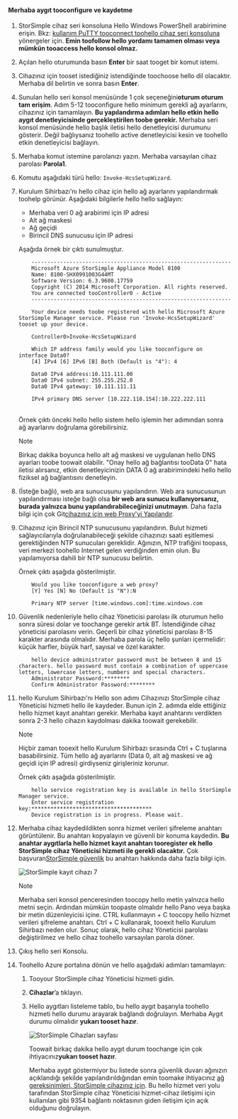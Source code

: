 <!--author=alkohli last changed: 01/18/2017-->


#### <a name="tooconfigure-and-register-hello-device"></a>Merhaba aygıt tooconfigure ve kaydetme

1. StorSimple cihaz seri konsoluna Hello Windows PowerShell arabirimine erişin. Bkz: [kullanım PuTTY tooconnect toohello cihaz seri konsoluna](#use-putty-to-connect-to-the-device-serial-console) yönergeler için. **Emin toofollow hello yordamı tamamen olması veya mümkün tooaccess hello konsol olmaz.**

2. Açılan hello oturumunda basın **Enter** bir saat tooget bir komut istemi.

3. Cihazınız için tooset istediğiniz istendiğinde toochoose hello dil olacaktır. Merhaba dil belirtin ve sonra basın **Enter**.

4. Sunulan hello seri konsol menüsünde 1 çok seçeneğini**oturum oturum tam erişim**.
     Adım 5-12 tooconfigure hello minimum gerekli ağ ayarlarını, cihazınız için tamamlayın. **Bu yapılandırma adımları hello etkin hello aygıt denetleyicisinde gerçekleştirilen toobe gerekir.** Merhaba seri konsol menüsünde hello başlık iletisi hello denetleyicisi durumunu gösterir. Değil bağlıysanız toohello active denetleyicisi kesin ve toohello etkin denetleyicisi bağlayın.

5. Merhaba komut istemine parolanızı yazın. Merhaba varsayılan cihaz parolası **Parola1**.

6. Komutu aşağıdaki türü hello: `Invoke-HcsSetupWizard`.

7. Kurulum Sihirbazı'nı hello cihaz için hello ağ ayarlarını yapılandırmak toohelp görünür. Aşağıdaki bilgilerle hello hello sağlayın:
   
   * Merhaba veri 0 ağ arabirimi için IP adresi
   * Alt ağ maskesi
   * Ağ geçidi
   * Birincil DNS sunucusu için IP adresi

   Aşağıda örnek bir çıktı sunulmuştur.

    ```
        ---------------------------------------------------------------
        Microsoft Azure StorSimple Appliance Model 8100
        Name: 8100-SHX0991003G44MT
        Software Version: 6.3.9600.17759
        Copyright (C) 2014 Microsoft Corporation. All rights reserved.
        You are connected tooController0 - Active
        ---------------------------------------------------------------

        Your device needs toobe registered with hello Microsoft Azure StorSimple Manager service. Please run 'Invoke-HcsSetupWizard' tooset up your device.

        Controller0>Invoke-HcsSetupWizard

        Which IP address family would you like tooconfigure on interface Data0?
        [4] IPv4 [6] IPv6 [B] Both (Default is "4"): 4

        Data0 IPv4 address:10.111.111.00
        Data0 IPv4 subnet: 255.255.252.0
        Data0 IPv4 gateway: 10.111.111.11

        IPv4 primary DNS server [10.222.118.154]:10.222.222.111
    ```

    <br>
    Örnek çıktı önceki hello hello sistem hello işlemin her adımından sonra ağ ayarlarını doğrulama görebilirsiniz.

     > [!NOTE]
     > Birkaç dakika boyunca hello alt ağ maskesi ve uygulanan hello DNS ayarları toobe toowait olabilir. "Onay hello ağ bağlantısı tooData 0" hata iletisi alırsanız, etkin denetleyicinizin DATA 0 ağ arabirimindeki hello hello fiziksel ağ bağlantısını denetleyin.

8. (İsteğe bağlı), web ara sunucusunu yapılandırın. Web ara sunucusunun yapılandırması isteğe bağlı olsa **bir web ara sunucu kullanıyorsanız, burada yalnızca bunu yapılandırabileceğinizi unutmayın**. Daha fazla bilgi için çok Git[cihazınız için web Proxy'yi Yapılandır](../articles/storsimple/storsimple-8000-configure-web-proxy.md).
9. Cihazınız için Birincil NTP sunucusunu yapılandırın. Bulut hizmeti sağlayıcılarıyla doğrulanabileceği şekilde cihazınızı saati eşitlemesi gerektiğinden NTP sunucuları gereklidir. Ağınızın, NTP trafiğini toopass, veri merkezi toohello Internet gelen verdiğinden emin olun. Bu yapılamıyorsa dahili bir NTP sunucusu belirtin.

    Örnek çıktı aşağıda gösterilmiştir.

    ```
        Would you like tooconfigure a web proxy?
        [Y] Yes [N] No (Default is "N"):N

        Primary NTP server [time.windows.com]:time.windows.com

    ```

10. Güvenlik nedenleriyle hello cihaz Yöneticisi parolası ilk oturumun hello sonra süresi dolar ve toochange gerekir artık BT. İstendiğinde cihaz yöneticisi parolasını verin. Geçerli bir cihaz yöneticisi parolası 8-15 karakter arasında olmalıdır. Merhaba parola üç hello şunları içermelidir: küçük harfler, büyük harf, sayısal ve özel karakter.

    ```
        hello device administrator password must be between 8 and 15 characters. hello password must contain a combination of uppercase letters, lowercase letters, numbers and special characters.
        Administrator Password:********
        Confirm Administrator Password:********
    ```
11. hello Kurulum Sihirbazı'nı Hello son adımı Cihazınızı StorSimple cihaz Yöneticisi hizmeti hello ile kaydeder. Bunun için 2. adımda elde ettiğiniz hello hizmet kayıt anahtarı gerekir. Merhaba kayıt anahtarını verdikten sonra 2-3 hello cihazın kaydolması dakika toowait gerekebilir.
    
    > [!NOTE]
    > Hiçbir zaman tooexit hello Kurulum Sihirbazı sırasında Ctrl + C tuşlarına basabilirsiniz. Tüm hello ağ ayarlarını (Data 0, alt ağ maskesi ve ağ geçidi için IP adresi) girdiyseniz girişleriniz korunur.
    
    Örnek çıktı aşağıda gösterilmiştir.

    ```
        hello service registration key is available in hello StorSimple Manager service.
        Enter service registration key:**************************************
        Device registration is in progress. Please wait.

    ```

12. Merhaba cihaz kaydedildikten sonra hizmet verileri şifreleme anahtarı görüntülenir. Bu anahtarı kopyalayın ve güvenli bir konuma kaydedin. **Bu anahtar aygıtlarla hello hizmet kayıt anahtarı tooregister ek hello StorSimple cihaz Yöneticisi hizmeti ile gerekli olacaktır.** Çok başvuran[StorSimple güvenlik](../articles/storsimple/storsimple-security.md) bu anahtarı hakkında daha fazla bilgi için.
    
    ![StorSimple kayıt cihazı 7](./media/storsimple-8000-configure-and-register-device-u2/step3pssetup1.png)
    
    > [!NOTE]
    > Merhaba seri konsol penceresinden toocopy hello metin yalnızca hello metni seçin. Ardından mümkün toopaste olmalıdır hello Pano veya başka bir metin düzenleyicisi içine. CTRL kullanmayın + C toocopy hello hizmet verileri şifreleme anahtarı. Ctrl + C kullanarak, tooexit hello Kurulum Sihirbazı neden olur. Sonuç olarak, hello cihaz Yöneticisi parolası değiştirilmez ve hello cihaz toohello varsayılan parola döner.
    
13. Çıkış hello seri Konsolu.
14. Toohello Azure portalına dönün ve hello aşağıdaki adımları tamamlayın:
    
    1. Tooyour StorSimple cihaz Yöneticisi hizmeti gidin.
    2. **Cihazlar**’a tıklayın.
    3. Hello aygıtları listeleme tablo, bu hello aygıt başarıyla toohello hizmeti hello durumu arayarak bağlandı doğrulayın. Merhaba Aygıt durumu olmalıdır **yukarı tooset hazır**.
       
        ![StorSimple Cihazları sayfası](./media/storsimple-8000-configure-and-register-device-u2/step3pssetup2.png)
       
        Toowait birkaç dakika hello aygıt durum toochange için çok ihtiyacınız**yukarı tooset hazır**.
       
        Merhaba aygıt göstermiyor bu listede sonra güvenlik duvarı ağınızın açıklandığı şekilde yapılandırıldığından emin toomake ihtiyacınız [ağ gereksinimleri, StorSimple cihazınız için](../articles/storsimple/storsimple-8000-system-requirements.md). Bu hello hizmet veri yolu tarafından StorSimple cihaz Yöneticisi hizmet-cihaz iletişimi için kullanılan gibi 9354 bağlantı noktasının giden iletişim için açık olduğunu doğrulayın.

